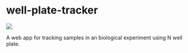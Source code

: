 # well-plate-tracker

<img src="https://img.shields.io/badge/React-61DAFB?style=flat&logo=React&logoColor=white"/>

A web app for tracking samples in an biological experiment using N well plate.
